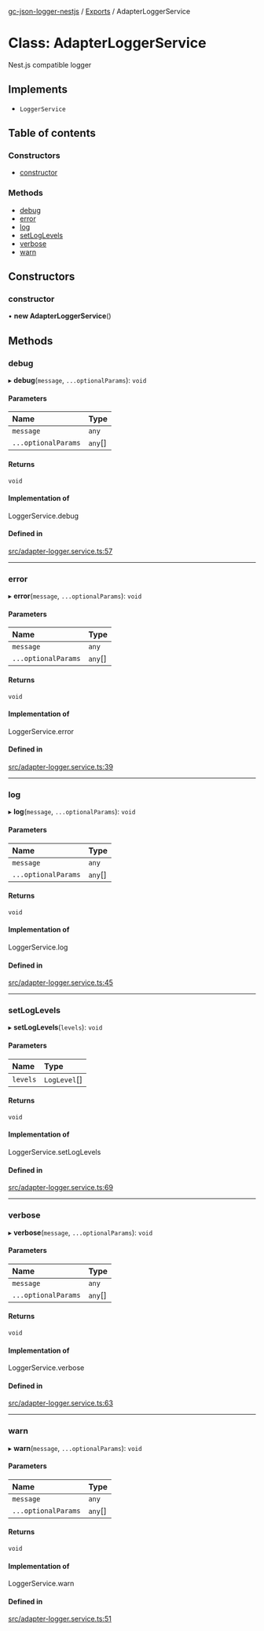 [gc-json-logger-nestjs](../README.md) / [Exports](../modules.md) / AdapterLoggerService

# Class: AdapterLoggerService

Nest.js compatible logger

## Implements

- `LoggerService`

## Table of contents

### Constructors

- [constructor](AdapterLoggerService.md#constructor)

### Methods

- [debug](AdapterLoggerService.md#debug)
- [error](AdapterLoggerService.md#error)
- [log](AdapterLoggerService.md#log)
- [setLogLevels](AdapterLoggerService.md#setloglevels)
- [verbose](AdapterLoggerService.md#verbose)
- [warn](AdapterLoggerService.md#warn)

## Constructors

### constructor

• **new AdapterLoggerService**()

## Methods

### debug

▸ **debug**(`message`, `...optionalParams`): `void`

#### Parameters

| Name | Type |
| :------ | :------ |
| `message` | `any` |
| `...optionalParams` | `any`[] |

#### Returns

`void`

#### Implementation of

LoggerService.debug

#### Defined in

[src/adapter-logger.service.ts:57](https://github.com/igrek8/gc-json-logger-nestjs/blob/1ae0acb/src/adapter-logger.service.ts#L57)

___

### error

▸ **error**(`message`, `...optionalParams`): `void`

#### Parameters

| Name | Type |
| :------ | :------ |
| `message` | `any` |
| `...optionalParams` | `any`[] |

#### Returns

`void`

#### Implementation of

LoggerService.error

#### Defined in

[src/adapter-logger.service.ts:39](https://github.com/igrek8/gc-json-logger-nestjs/blob/1ae0acb/src/adapter-logger.service.ts#L39)

___

### log

▸ **log**(`message`, `...optionalParams`): `void`

#### Parameters

| Name | Type |
| :------ | :------ |
| `message` | `any` |
| `...optionalParams` | `any`[] |

#### Returns

`void`

#### Implementation of

LoggerService.log

#### Defined in

[src/adapter-logger.service.ts:45](https://github.com/igrek8/gc-json-logger-nestjs/blob/1ae0acb/src/adapter-logger.service.ts#L45)

___

### setLogLevels

▸ **setLogLevels**(`levels`): `void`

#### Parameters

| Name | Type |
| :------ | :------ |
| `levels` | `LogLevel`[] |

#### Returns

`void`

#### Implementation of

LoggerService.setLogLevels

#### Defined in

[src/adapter-logger.service.ts:69](https://github.com/igrek8/gc-json-logger-nestjs/blob/1ae0acb/src/adapter-logger.service.ts#L69)

___

### verbose

▸ **verbose**(`message`, `...optionalParams`): `void`

#### Parameters

| Name | Type |
| :------ | :------ |
| `message` | `any` |
| `...optionalParams` | `any`[] |

#### Returns

`void`

#### Implementation of

LoggerService.verbose

#### Defined in

[src/adapter-logger.service.ts:63](https://github.com/igrek8/gc-json-logger-nestjs/blob/1ae0acb/src/adapter-logger.service.ts#L63)

___

### warn

▸ **warn**(`message`, `...optionalParams`): `void`

#### Parameters

| Name | Type |
| :------ | :------ |
| `message` | `any` |
| `...optionalParams` | `any`[] |

#### Returns

`void`

#### Implementation of

LoggerService.warn

#### Defined in

[src/adapter-logger.service.ts:51](https://github.com/igrek8/gc-json-logger-nestjs/blob/1ae0acb/src/adapter-logger.service.ts#L51)
